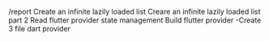 /report
Create an infinite lazily loaded list
Creare an infinite lazily loaded list part 2
Read flutter provider state management
Build flutter provider 
-Create 3 file dart provider
